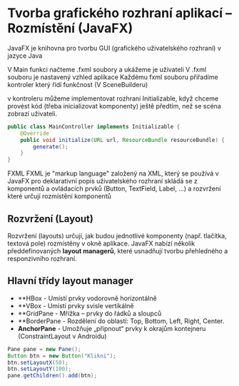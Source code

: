 # Tvorba grafického rozhraní aplikací – Rozmístění (JavaFX)
JavaFX je knihovna pro tvorbu GUI (grafického uživatelského rozhraní) v jazyce Java

V Main funkci načteme .fxml soubory a ukážeme je uživateli
V .fxml souboru je nastavený vzhled aplikace
Každému fxml souboru přiřadíme kontroler který řídí funkčnost (V SceneBuilderu)


v kontroleru můžeme implementovat rozhraní Initializable, když chceme provést kód (třeba inicializovat komponenty) ještě předtím, než se scéna zobrazí uživateli.
```java
public class MainController implements Initializable {
    @Override
    public void initialize(URL url, ResourceBundle resourceBundle) {
        generate();
    }
}
```
FXML
FXML je "markup language" založený na XML, který se používá v JavaFX pro deklarativní popis uživatelského rozhraní
skládá se z komponentů a ovládacích prvků (Button, TextField, Label, ...) a rozvržení které určují rozmístění komponentů


## Rozvržení (Layout)
Rozvržení (layouts) určují, jak budou jednotlivé komponenty (např. tlačítka, textová pole) rozmístěny v okně aplikace.
JavaFX nabízí několik předdefinovaných **layout managerů**, které usnadňují tvorbu přehledného a responzivního rozhraní.




## Hlavní třídy layout manager
- **HBox -	Umístí prvky vodorovně horizontálně
- **VBox -	Umístí prvky svisle vertikálně
- **GridPane -	Mřížka – prvky do řádků a sloupců
- **BorderPane -	Rozdělení do oblastí: Top, Bottom, Left, Right, Center.
- **AnchorPane** -	Umožňuje „připnout“ prvky k okrajům kontejneru (ConstraintLayout v Androidu)

```java
Pane pane = new Pane();
Button btn = new Button("Klikni");
btn.setLayoutX(50);
btn.setLayoutY(100);
pane.getChildren().add(btn);
